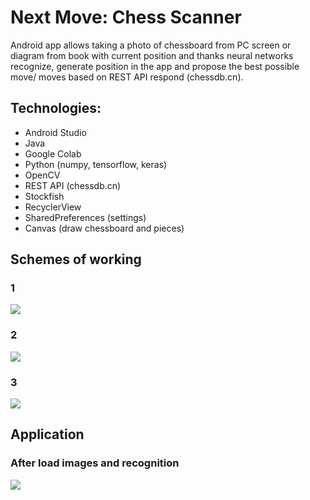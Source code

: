 # Next Move: Chess Scanner
Android app allows taking a photo of chessboard from PC screen or diagram from book with current position and thanks neural networks recognize, generate position in the app and propose the best possible move/ moves based on REST API respond (chessdb.cn). 

## Technologies:
- Android Studio
- Java
- Google Colab
- Python (numpy, tensorflow, keras)
- OpenCV
- REST API (chessdb.cn)
- Stockfish
- RecyclerView
- SharedPreferences (settings)
- Canvas (draw chessboard and pieces)
## Schemes of working
### 1
<img src='https://raw.githubusercontent.com/aszpatowski/next-move-chess-scanner/main/images/diagrams/schemat_dzialania_1.png'>

### 2
<img src='https://raw.githubusercontent.com/aszpatowski/next-move-chess-scanner/main/images/diagrams/algorytm_rozpoznawania_2.png'>

### 3
<img src='https://raw.githubusercontent.com/aszpatowski/next-move-chess-scanner/main/images/diagrams/schemat_dzialania_2.png'>

## Application
### After load images and recognition
<img src='https://raw.githubusercontent.com/aszpatowski/next-move-chess-scanner/main/images/app/app.jpg'>
